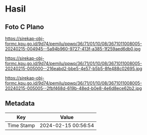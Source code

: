 # Hasil

## Foto C Plano

https://sirekap-obj-formc.kpu.go.id/9d74/pemilu/ppwp/36/71/01/10/08/3671011008005-20240215-004945--5a94b960-9727-413f-a385-1f259aed6db0.jpg

https://sirekap-obj-formc.kpu.go.id/9d74/pemilu/ppwp/36/71/01/10/08/3671011008005-20240215-005000--216eabd2-bbe5-4e57-b5b5-8fe488c02695.jpg

https://sirekap-obj-formc.kpu.go.id/9d74/pemilu/ppwp/36/71/01/10/08/3671011008005-20240215-005005--2fbf468d-619b-48ed-b0e8-4e6d8ece62b2.jpg


## Metadata

| Key        | Value               |
| ---------- | ------------------- |
| Time Stamp | 2024-02-15 00:56:54 |



